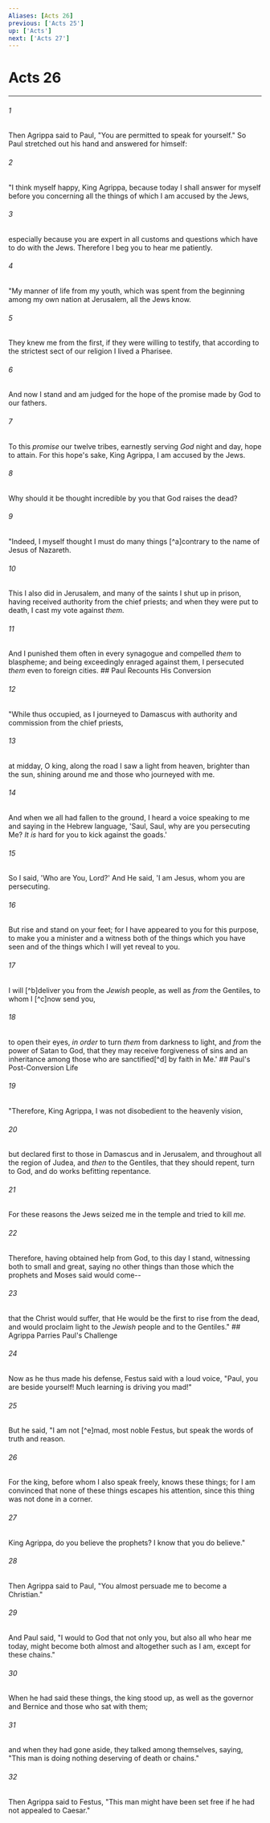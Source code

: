 ```yaml
---
Aliases: [Acts 26]
previous: ['Acts 25']
up: ['Acts']
next: ['Acts 27']
---
```

# Acts 26

***


###### 1 
Then Agrippa said to Paul, "You are permitted to speak for yourself." So Paul stretched out his hand and answered for himself: 

###### 2 
"I think myself happy, King Agrippa, because today I shall answer for myself before you concerning all the things of which I am accused by the Jews, 

###### 3 
especially because you are expert in all customs and questions which have to do with the Jews. Therefore I beg you to hear me patiently. 

###### 4 
"My manner of life from my youth, which was spent from the beginning among my own nation at Jerusalem, all the Jews know. 

###### 5 
They knew me from the first, if they were willing to testify, that according to the strictest sect of our religion I lived a Pharisee. 

###### 6 
And now I stand and am judged for the hope of the promise made by God to our fathers. 

###### 7 
To this _promise_ our twelve tribes, earnestly serving _God_ night and day, hope to attain. For this hope's sake, King Agrippa, I am accused by the Jews. 

###### 8 
Why should it be thought incredible by you that God raises the dead? 

###### 9 
"Indeed, I myself thought I must do many things [^a]contrary to the name of Jesus of Nazareth. 

###### 10 
This I also did in Jerusalem, and many of the saints I shut up in prison, having received authority from the chief priests; and when they were put to death, I cast my vote against _them._ 

###### 11 
And I punished them often in every synagogue and compelled _them_ to blaspheme; and being exceedingly enraged against them, I persecuted _them_ even to foreign cities. ## Paul Recounts His Conversion 

###### 12 
"While thus occupied, as I journeyed to Damascus with authority and commission from the chief priests, 

###### 13 
at midday, O king, along the road I saw a light from heaven, brighter than the sun, shining around me and those who journeyed with me. 

###### 14 
And when we all had fallen to the ground, I heard a voice speaking to me and saying in the Hebrew language, 'Saul, Saul, why are you persecuting Me? _It is_ hard for you to kick against the goads.' 

###### 15 
So I said, 'Who are You, Lord?' And He said, 'I am Jesus, whom you are persecuting. 

###### 16 
But rise and stand on your feet; for I have appeared to you for this purpose, to make you a minister and a witness both of the things which you have seen and of the things which I will yet reveal to you. 

###### 17 
I will [^b]deliver you from the _Jewish_ people, as well as _from_ the Gentiles, to whom I [^c]now send you, 

###### 18 
to open their eyes, _in order_ to turn _them_ from darkness to light, and _from_ the power of Satan to God, that they may receive forgiveness of sins and an inheritance among those who are sanctified[^d] by faith in Me.' ## Paul's Post-Conversion Life 

###### 19 
"Therefore, King Agrippa, I was not disobedient to the heavenly vision, 

###### 20 
but declared first to those in Damascus and in Jerusalem, and throughout all the region of Judea, and _then_ to the Gentiles, that they should repent, turn to God, and do works befitting repentance. 

###### 21 
For these reasons the Jews seized me in the temple and tried to kill _me._ 

###### 22 
Therefore, having obtained help from God, to this day I stand, witnessing both to small and great, saying no other things than those which the prophets and Moses said would come-- 

###### 23 
that the Christ would suffer, that He would be the first to rise from the dead, and would proclaim light to the _Jewish_ people and to the Gentiles." ## Agrippa Parries Paul's Challenge 

###### 24 
Now as he thus made his defense, Festus said with a loud voice, "Paul, you are beside yourself! Much learning is driving you mad!" 

###### 25 
But he said, "I am not [^e]mad, most noble Festus, but speak the words of truth and reason. 

###### 26 
For the king, before whom I also speak freely, knows these things; for I am convinced that none of these things escapes his attention, since this thing was not done in a corner. 

###### 27 
King Agrippa, do you believe the prophets? I know that you do believe." 

###### 28 
Then Agrippa said to Paul, "You almost persuade me to become a Christian." 

###### 29 
And Paul said, "I would to God that not only you, but also all who hear me today, might become both almost and altogether such as I am, except for these chains." 

###### 30 
When he had said these things, the king stood up, as well as the governor and Bernice and those who sat with them; 

###### 31 
and when they had gone aside, they talked among themselves, saying, "This man is doing nothing deserving of death or chains." 

###### 32 
Then Agrippa said to Festus, "This man might have been set free if he had not appealed to Caesar."
